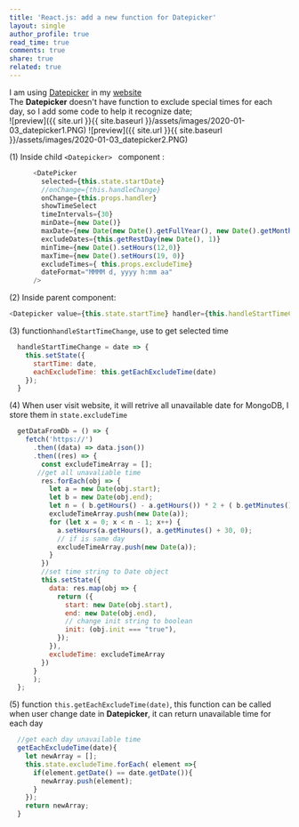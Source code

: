 ```yaml
---
title: 'React.js: add a new function for Datepicker'
layout: single
author_profile: true
read_time: true
comments: true
share: true
related: true
---
```


I am using [Datepicker](https://reactdatepicker.com/#example-select-time) in my [website](http://myfreestylecraft.com)<br/>
The **Datepicker** doesn't have function to exclude special times for each day, so I add some code to help it recognize date; <br/>
![preview]({{ site.url }}{{ site.baseurl }}/assets/images/2020-01-03_datepicker1.PNG)
![preview]({{ site.url }}{{ site.baseurl }}/assets/images/2020-01-03_datepicker2.PNG)

(1) Inside child `<Datepicker> ` component :

```js
      <DatePicker
        selected={this.state.startDate}
        //onChange={this.handleChange}
        onChange={this.props.handler}
        showTimeSelect
        timeIntervals={30}
        minDate={new Date()}
        maxDate={new Date(new Date().getFullYear(), new Date().getMonth(), new Date().getDate() - new Date().getUTCDay() + 14)}
        excludeDates={this.getRestDay(new Date(), 1)}
        minTime={new Date().setHours(12,0)}
        maxTime={new Date().setHours(19, 0)}
        excludeTimes={ this.props.excludeTime}
        dateFormat="MMMM d, yyyy h:mm aa"
      />
```
(2) Inside parent component:

```js
<Datepicker value={this.state.startTime} handler={this.handleStartTimeChange} excludeTime={this.state.eachExcludeTime} />
```
(3) function`handleStartTimeChange`, use to get selected time

```js
  handleStartTimeChange = date => {
    this.setState({
      startTime: date,
      eachExcludeTime: this.getEachExcludeTime(date)
    });
  }
```
(4) When user visit website, it will retrive all unavailable date for MongoDB, I store them in `state.excludeTime`

```js
  getDataFromDb = () => {
    fetch('https://')
      .then((data) => data.json())
      .then((res) => {
        const excludeTimeArray = [];
       //get all unavaliable time
        res.forEach(obj => {
          let a = new Date(obj.start);
          let b = new Date(obj.end);
          let n = ( b.getHours() - a.getHours()) * 2 + ( b.getMinutes() - a.getMinutes()) / 30;
          excludeTimeArray.push(new Date(a));
          for (let x = 0; x < n - 1; x++) {
            a.setHours(a.getHours(), a.getMinutes() + 30, 0);
            // if is same day
            excludeTimeArray.push(new Date(a));
          }
        })
        //set time string to Date object
        this.setState({
          data: res.map(obj => {
            return ({
              start: new Date(obj.start),
              end: new Date(obj.end),
              // change init string to boolean
              init: (obj.init === "true"),
            });
          }),
          excludeTime: excludeTimeArray
        })
      }
      );
  };
```
(5)  function `this.getEachExcludeTime(date)`, this function can be called when user change date in **Datepicker**, it can return unavailable time for each day

```js
  //get each day unavailable time
  getEachExcludeTime(date){
    let newArray = [];
    this.state.excludeTime.forEach( element =>{
      if(element.getDate() == date.getDate()){
        newArray.push(element);
      }
    });
    return newArray;
  }
```